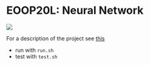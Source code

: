 # EOOP20L: Neural Network

[![](https://github.com/shilangyu/EOOP20L-neural-network/workflows/ci/badge.svg)](https://github.com/shilangyu/EOOP20L-neural-network/actions)

For a description of the project see [this](doc/preliminary.md)

- run with `run.sh`
- test with `test.sh`
